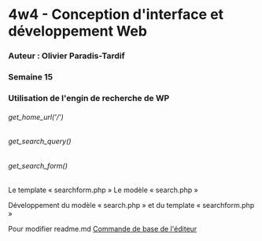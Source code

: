 # 4w4 - Conception d'interface et développement Web
### Auteur : Olivier Paradis-Tardif
### Semaine 15
### Utilisation de l'engin de recherche de WP
###### get_home_url('/')
###### get_search_query()
###### get_search_form()

Le template « searchform.php »
Le modèle « search.php »

Développement du modèle « search.php » et du template « searchform.php »

Pour modifier readme.md
[Commande de base de l'éditeur](https://docs.github.com/en/get-started/writing-on-github/getting-started-with-writing-and-formatting-on-github/basic-writing-and-formatting-syntax)